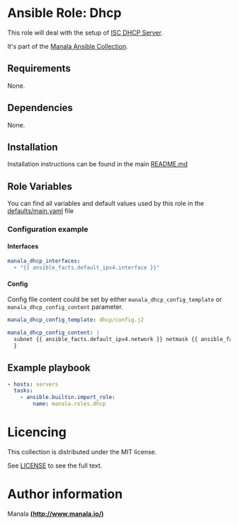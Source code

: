 # Ansible Role: Dhcp

This role will deal with the setup of [ISC DHCP Server](https://www.isc.org/downloads/dhcp/).

It's part of the [Manala Ansible Collection](https://galaxy.ansible.com/manala/roles).

## Requirements

None.

## Dependencies

None.

## Installation

Installation instructions can be found in the main [README.md](https://github.com/manala/ansible-roles/blob/main/README.md)

## Role Variables

You can find all variables and default values used by this role in the [defaults/main.yaml](./defaults/main.yaml) file

### Configuration example

#### Interfaces

```yaml
manala_dhcp_interfaces:
  - "{{ ansible_facts.default_ipv4.interface }}"
```

#### Config

Config file content could be set by either `manala_dhcp_config_template` or `manala_dhcp_config_content` parameter.

```yaml
manala_dhcp_config_template: dhcp/config.j2
```

```yaml
manala_dhcp_config_content: |
  subnet {{ ansible_facts.default_ipv4.network }} netmask {{ ansible_facts.default_ipv4.netmask }} {
  }
```

## Example playbook

```yaml
- hosts: servers
  tasks:
    - ansible.builtin.import_role:  
        name: manala.roles.dhcp
```

# Licencing

This collection is distributed under the MIT license.

See [LICENSE](https://opensource.org/licenses/MIT) to see the full text.

# Author information

Manala [**(http://www.manala.io/)**](http://www.manala.io)

